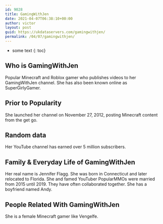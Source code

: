 ```yaml
---
id: 9028
title: GamingWithJen
date: 2021-04-07T06:38:10+00:00
author: victor
layout: post
guid: https://ukdataservers.com/gamingwithjen/
permalink: /04/07/gamingwithjen/
---
```


* some text
{: toc}


## Who is GamingWithJen



Popular Minecraft and Roblox gamer who publishes videos to her GamingWithJen channel. She has also been known online as SuperGirlyGamer. 

                
                
                
## Prior to Popularity



She launched her channel on November 27, 2012, posting Minecraft content from the get go.

                
                
                
## Random data



Her YouTube channel has earned over 5 million subscribers.

                
                
                
## Family & Everyday Life of GamingWithJen



Her real name is Jennifer Flagg. She was born in Connecticut and later relocated to Florida. She and famed YouTuber PopularMMOs were married from 2015 until 2019. They have often collaborated together. She has a boyfriend named Andy.

                
                
                
## People Related With GamingWithJen



She is a female Minecraft gamer like Vengelfe.

                
              
            
          
          
          